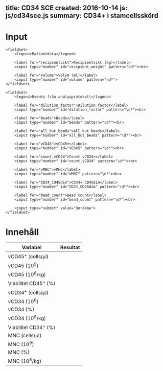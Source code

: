 title: CD34 SCE
created: 2016-10-14
js: js/cd34sce.js
summary: CD34+ i stamcellsskörd
---

# Input

<form id="calc" action="javascript:cd34calc()">

    <fieldset>
        <legend>Patientdata</legend>

        <label for="recipientvikt">Recipientvikt (kg)</label>
        <input type="number" id="recipient_weight" pattern="\d*"><br>

        <label for="volume">Volym (ml)</label>
        <input type="number" id="volume" pattern="\d*">
    </fieldset>

    <fieldset>
        <legend>Events från analysprotokoll</legend>

        <label for="dilution_factor">Dilution factor</label>
        <input type="number" id="dilution_factor" pattern="\d*"><br>

        <label for="beads">Beads</label>
        <input type="number" id="beads" pattern="\d*"><br>

        <label for="all_but_beads">All but beads</label>
        <input type="number" id="all_but_beads" pattern="\d*"><br>

        <label for="vCD45">vCD45+</label>
        <input type="number" id="vCD45" pattern="\d*"><br>

        <label for="count_vCD34">Count vCD34+</label>
        <input type="number" id="count_vCD34" pattern="\d*"><br>

        <label for="vMNC">vMNC</label>
        <input type="number" id="vMNC" pattern="\d*"><br>

        <label for="CD34_CD45dim">CD34+ CD45dim</label>
        <input type="number" id="CD34_CD45dim" pattern="\d*"><br>

        <label for="bead_count">Bead count</label>
        <input type="number" id="bead_count" pattern="\d*"><br>

        <input type="submit" value="Beräkna">
    </fieldset>
</form>

# Innehåll

<table>
    <thead>
        <tr>
            <th>Variabel</th>
            <th>Resultat</th>
        </tr>
    </thead>
    <tbody>
        <tr>
            <td>vCD45<sup>+</sup> (cells/&mu;l)</td>
            <td id="CD45_cells"></td>
        </tr>
        <tr>
            <td>vCD45 (10<sup>9</sup>)</td>
            <td id="CD45_tot"></td>
        </tr>
        <tr>
            <td>vCD45 (10<sup>8</sup>/kg)</td>
            <td id="CD45_kg"></td>
        </tr>
        <tr>
            <td>Viabilitet CD45<sup>+</sup> (%)</td>
            <td id="CD45_viability"></td>
        </tr>
        <tr>
            <td>vCD34<sup>+</sup> (cells/&mu;l)</td>
            <td id="CD34_cells"></td>
        </tr>
        <tr>
            <td>vCD34 (10<sup>6</sup>)</td>
            <td id="CD34_tot"></td>
        </tr>
        <tr>
            <td>vCD34 (%)</td>
            <td id="CD34_percent"></td>
        </tr>
        <tr class="info">
            <td>vCD34 (10<sup>6</sup>/kg)</td>
            <td id="CD34_kg"></td>
        </tr>
        <tr>
            <td>Viabilitet CD34<sup>+</sup> (%)</td>
            <td id="CD34_viability"></td>
        </tr>
        <tr>
            <td>MNC (cells/&mu;l)</td>
            <td id="MNC_cells"></td>
        </tr>
        <tr>
            <td>MNC (10<sup>9</sup>)</td>
            <td id="MNC_tot"></td>
        </tr>
        <tr>
            <td>MNC (%)</td>
            <td id="MNC_percent"></td>
        </tr>
        <tr>
            <td>MNC (10<sup>8</sup>/kg)</td>
            <td id="MNC_kg"></td>
        </tr>
    </tbody>
</table>
